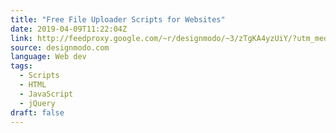 ```yaml
---
title: "Free File Uploader Scripts for Websites"
date: 2019-04-09T11:22:04Z
link: http://feedproxy.google.com/~r/designmodo/~3/zTgKA4yzUiY/?utm_medium=RSS&utm_source=news.12bit.vn
source: designmodo.com
language: Web dev
tags:
  - Scripts
  - HTML
  - JavaScript
  - jQuery
draft: false
---
```

